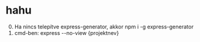 # hahu
0. Ha nincs telepítve express-generator, akkor npm i -g express-generator
1. cmd-ben: express --no-view {projektnev}
